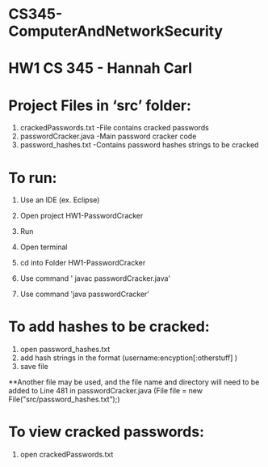 # CS345-ComputerAndNetworkSecurity
# HW1 CS 345 - Hannah Carl

# Project Files in ‘src’ folder:
1) crackedPasswords.txt 
	-File contains cracked passwords
2) passwordCracker.java
	-Main password cracker code
3) password_hashes.txt
	-Contains password hashes strings to be cracked
    
# To run:
1) Use an IDE (ex. Eclipse) 
2) Open project HW1-PasswordCracker
3) Run 

1) Open terminal
2) cd into Folder HW1-PasswordCracker
3) Use command ' javac passwordCracker.java'
4) Use command 'java passwordCracker'

# To add hashes to be cracked:
1) open password_hashes.txt 
2) add hash strings in the format (username:encyption[:otherstuff] )
3) save file

**Another file may be used, and the file name and directory will need to be added to Line 481 in passwordCracker.java (File file = new File("src/password_hashes.txt”);)

# To view cracked passwords:
1) open crackedPasswords.txt
